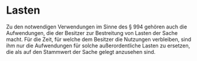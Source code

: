 # Lasten

Zu den notwendigen Verwendungen im Sinne des § 994 gehören auch die Aufwendungen, die der Besitzer zur Bestreitung von Lasten der Sache macht. Für die Zeit, für welche dem Besitzer die Nutzungen verbleiben, sind ihm nur die Aufwendungen für solche außerordentliche Lasten zu ersetzen, die als auf den Stammwert der Sache gelegt anzusehen sind. 

